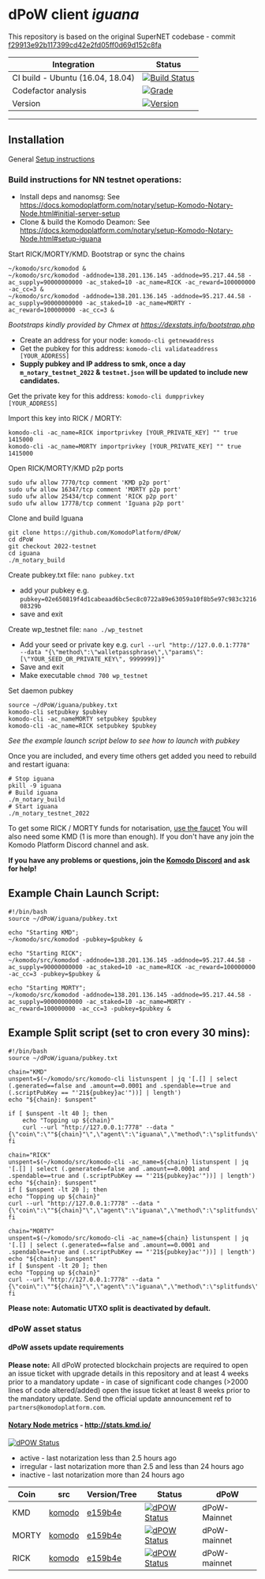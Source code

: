 # dPoW client _iguana_

This repository is based on the original SuperNET codebase - commit [f29913e92b117399cd42e2fd05ff0d69d152c8fa](https://github.com/ca333/SuperNET/commit/f29913e92b117399cd42e2fd05ff0d69d152c8fa)

Integration | Status 
-------------|------
CI build - Ubuntu (16.04, 18.04) | [![Build Status](https://github.com/komodoplatform/dpow/workflows/CI/badge.svg?maxAge=60)](https://github.com/KomodoPlatform/dPoW/actions)
Codefactor analysis | [![Grade](https://img.shields.io/codefactor/grade/github/komodoplatform/dpow)](https://www.codefactor.io/repository/github/komodoplatform/dpow)
Version | [![Version](https://img.shields.io/github/v/release/komodoplatform/dPoW)](https://github.com/KomodoPlatform/dPoW/releases)

---


## Installation 

General [Setup instructions](https://docs.komodoplatform.com/notary/setup-Komodo-Notary-Node.html#setup-komodo-notary-node)

### Build instructions for NN testnet operations:

- Install deps and nanomsg: See https://docs.komodoplatform.com/notary/setup-Komodo-Notary-Node.html#initial-server-setup
- Clone & build the Komodo Deamon: See https://docs.komodoplatform.com/notary/setup-Komodo-Notary-Node.html#setup-iguana


Start RICK/MORTY/KMD. Bootstrap or sync the chains
```
~/komodo/src/komodod &
~/komodo/src/komodod -addnode=138.201.136.145 -addnode=95.217.44.58 -ac_supply=90000000000 -ac_staked=10 -ac_name=RICK -ac_reward=100000000 -ac_cc=3 &
~/komodo/src/komodod -addnode=138.201.136.145 -addnode=95.217.44.58 -ac_supply=90000000000 -ac_staked=10 -ac_name=MORTY -ac_reward=100000000 -ac_cc=3 &
```
*Bootstraps kindly provided by Chmex at https://dexstats.info/bootstrap.php*

- Create an address for your node: `komodo-cli getnewaddress`
- Get the pubkey for this address: `komodo-cli validateaddress [YOUR_ADDRESS]`
- **Supply pubkey and IP address to smk, once a day `m_notary_testnet_2022` & `testnet.json` will be updated to include new candidates.**


Get the private key for this address: `komodo-cli dumpprivkey [YOUR_ADDRESS]`

Import this key into RICK / MORTY: 
```
komodo-cli -ac_name=RICK importprivkey [YOUR_PRIVATE_KEY] "" true 1415000
komodo-cli -ac_name=MORTY importprivkey [YOUR_PRIVATE_KEY] "" true 1415000
```


Open RICK/MORTY/KMD p2p ports
```
sudo ufw allow 7770/tcp comment 'KMD p2p port'
sudo ufw allow 16347/tcp comment 'MORTY p2p port'
sudo ufw allow 25434/tcp comment 'RICK p2p port'
sudo ufw allow 17778/tcp comment 'Iguana p2p port'
```


Clone and build Iguana
```
git clone https://github.com/KomodoPlatform/dPoW/
cd dPoW
git checkout 2022-testnet
cd iguana
./m_notary_build
```


Create pubkey.txt file: `nano pubkey.txt`
- add your pubkey e.g. `pubkey=02e650819f4d1cabeaad6bc5ec8c0722a89e63059a10f8b5e97c983c321608329b`
- save and exit

Create wp_testnet file: `nano ./wp_testnet`
- Add your seed or private key e.g. `curl --url "http://127.0.0.1:7778" --data "{\"method\":\"walletpassphrase\",\"params\":[\"YOUR_SEED_OR_PRIVATE_KEY\", 9999999]}"`
- Save and exit
- Make executable `chmod 700 wp_testnet`

Set daemon pubkey
```
source ~/dPoW/iguana/pubkey.txt
komodo-cli setpubkey $pubkey
komodo-cli -ac_nameMORTY setpubkey $pubkey
komodo-cli -ac_name=RICK setpubkey $pubkey
```
*See the example launch script below to see how to launch with pubkey*


Once you are included, and every time others get added you need to rebuild and restart iguana:
```
# Stop iguana
pkill -9 iguana
# Build iguana
./m_notary_build
# Start iguana
./m_notary_testnet_2022
```

To get some RICK / MORTY funds for notarisation, [use the faucet](http://stats.kmd.io/faucet/)
You will also need some KMD (1 is more than enough). If you don't have any join the Komodo Platform Discord channel and ask.

**If you have any problems or questions, join the [Komodo Discord](https://discord.gg/3MhJCFH3H6) and ask for help!**

## Example Chain Launch Script:
```
#!/bin/bash
source ~/dPoW/iguana/pubkey.txt

echo "Starting KMD";
~/komodo/src/komodod -pubkey=$pubkey &

echo "Starting RICK";
~/komodo/src/komodod -addnode=138.201.136.145 -addnode=95.217.44.58 -ac_supply=90000000000 -ac_staked=10 -ac_name=RICK -ac_reward=100000000 -ac_cc=3 -pubkey=$pubkey &

echo "Starting MORTY";
~/komodo/src/komodod -addnode=138.201.136.145 -addnode=95.217.44.58 -ac_supply=90000000000 -ac_staked=10 -ac_name=MORTY -ac_reward=100000000 -ac_cc=3 -pubkey=$pubkey &
```


## Example Split script (set to cron every 30 mins):
```
#!/bin/bash
source ~/dPoW/iguana/pubkey.txt

chain="KMD"
unspent=$(~/komodo/src/komodo-cli listunspent | jq '[.[] | select (.generated==false and .amount==0.0001 and .spendable==true and (.scriptPubKey == "'21${pubkey}ac'"))] | length')
echo "${chain}: $unspent"

if [ $unspent -lt 40 ]; then
    echo "Topping up ${chain}"
    curl --url "http://127.0.0.1:7778" --data "{\"coin\":\""${chain}"\",\"agent\":\"iguana\",\"method\":\"splitfunds\",\"satoshis\":\"10000\",\"sendflag\":1,\"duplicates\":"80"}"
fi

chain="RICK"
unspent=$(~/komodo/src/komodo-cli -ac_name=${chain} listunspent | jq '[.[] | select (.generated==false and .amount==0.0001 and .spendable==true and (.scriptPubKey == "'21${pubkey}ac'"))] | length')
echo "${chain}: $unspent"
if [ $unspent -lt 20 ]; then
echo "Topping up ${chain}"
curl --url "http://127.0.0.1:7778" --data "{\"coin\":\""${chain}"\",\"agent\":\"iguana\",\"method\":\"splitfunds\",\"satoshis\":\"10000\",\"sendflag\":1,\"duplicates\":"20"}"
fi

chain="MORTY"
unspent=$(~/komodo/src/komodo-cli -ac_name=${chain} listunspent | jq '[.[] | select (.generated==false and .amount==0.0001 and .spendable==true and (.scriptPubKey == "'21${pubkey}ac'"))] | length')
echo "${chain}: $unspent"
if [ $unspent -lt 20 ]; then
echo "Topping up ${chain}"
curl --url "http://127.0.0.1:7778" --data "{\"coin\":\""${chain}"\",\"agent\":\"iguana\",\"method\":\"splitfunds\",\"satoshis\":\"10000\",\"sendflag\":1,\"duplicates\":"20"}"
fi
```


**Please note: Automatic UTXO split is deactivated by default.**

### dPoW asset status

#### dPoW assets update requirements

**Please note:** All dPoW protected blockchain projects are required to open an issue ticket with upgrade details in this repository and at least 4 weeks prior to a mandatory update - in case of significant code changes (>2000 lines of code altered/added) open the issue ticket at least 8 weeks prior to the mandatory update. Send the official update announcement ref to `partners@komodoplatform.com`.

#### [Notary Node metrics](http://stats.kmd.io/) - http://stats.kmd.io/

[![dPOW Status](https://badges.komodo.live/svg/date_badge.svg?maxAge=60)](https://komodostats.com)
* active - last notarization less than 2.5 hours ago
* irregular - last notarization more than 2.5 and less than 24 hours ago
* inactive - last notarization more than 24 hours ago

Coin | src | Version/Tree | Status | dPoW 
--------|------|---|------|------
KMD | [komodo](https://github.com/komodoplatform/komodo) | [e159b4e](https://github.com/KomodoPlatform/komodo/tree/d7edae28b8f49de5c4ae6f7ab24b29fc5ab14320) | [![dPOW Status](https://badges.komodo.live/svg/KMD_badge.svg?maxAge=60)](https://komodostats.com) | dPoW-Mainnet
MORTY | [komodo](https://github.com/komodoplatform/komodo) | [e159b4e](https://github.com/KomodoPlatform/komodo/tree/d7edae28b8f49de5c4ae6f7ab24b29fc5ab14320) | [![dPOW Status](https://badges.komodo.live/svg/MORTY_badge.svg?maxAge=60)](https://komodostats.com) | dPoW-mainnet
RICK | [komodo](https://github.com/komodoplatform/komodo) | [e159b4e](https://github.com/KomodoPlatform/komodo/tree/d7edae28b8f49de5c4ae6f7ab24b29fc5ab14320) | [![dPOW Status](https://badges.komodo.live/svg/RICK_badge.svg?maxAge=60)](https://komodostats.com) | dPoW-mainnet
